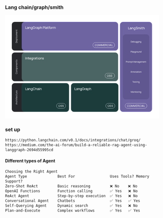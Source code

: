 ### Lang chain/graph/smith
![Langchain](img/langchain.png)
### set up  
    https://python.langchain.com/v0.1/docs/integrations/chat/groq/
    https://medium.com/the-ai-forum/build-a-reliable-rag-agent-using-langgraph-2694d55995cd


#### Different types of Agent   
    Choosing the Right Agent
    Agent Type	            Best For	            Uses Tools?	Memory Support?
    Zero-Shot ReAct	        Basic reasoning	        ❌ No	❌ No
    OpenAI Functions	    Function calling	    ✅ Yes	❌ No
    ReAct Agent	            Step-by-step execution	✅ Yes	❌ No
    Conversational Agent	Chatbots	            ✅ Yes	✅ Yes
    Self-Querying Agent	    Dynamic search	        ✅ Yes	❌ No
    Plan-and-Execute	    Complex workflows	    ✅ Yes	✅ Yes